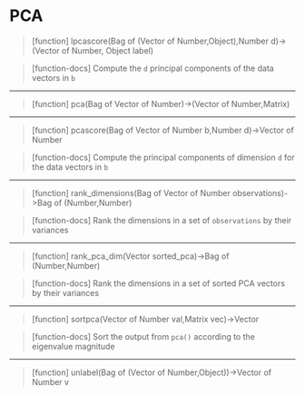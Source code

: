 # PCA

> [function]
> lpcascore(Bag of (Vector of Number,Object),Number d)->(Vector of Number,
         Object label)

> [function-docs]
> Compute the `d` principal components of the data vectors in `b` 



___

> [function]
> pca(Bag of Vector of Number)->(Vector of Number,Matrix)



___

> [function]
> pcascore(Bag of Vector of Number b,Number d)->Vector of Number

> [function-docs]
> Compute the principal components of dimension `d` 
>     for the data vectors in `b` 



___

> [function]
> rank_dimensions(Bag of Vector of Number observations)->Bag of (Number,Number)

> [function-docs]
> Rank the dimensions in a set of `observations` by their variances 



___

> [function]
> rank_pca_dim(Vector sorted_pca)->Bag of (Number,Number)

> [function-docs]
> Rank the dimensions in a set of sorted PCA vectors by their variances 



___

> [function]
> sortpca(Vector of Number val,Matrix vec)->Vector

> [function-docs]
> Sort the output from `pca()` according to the eigenvalue magnitude 



___

> [function]
> unlabel(Bag of (Vector of Number,Object))->Vector of Number v


